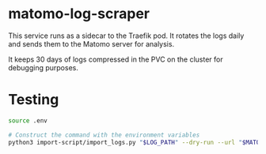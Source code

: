 # matomo-log-scraper

This service runs as a sidecar to the Traefik pod. It rotates the logs daily and sends them to the Matomo server for analysis. 

It keeps 30 days of logs compressed in the PVC on the cluster for debugging purposes.

# Testing

```bash
source .env

# Construct the command with the environment variables
python3 import-script/import_logs.py "$LOG_PATH" --dry-run --url "$MATOMO_URL" --token-auth "$API_TOKEN"
```


